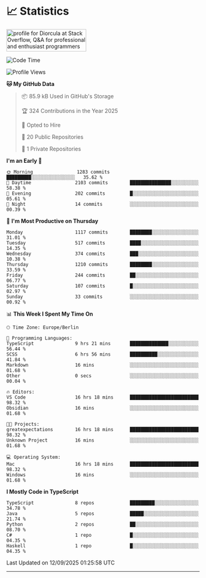 # 📈 Statistics
 <a href="https://stackoverflow.com/users/10433530/diorcula"><img src="https://stackoverflow.com/users/flair/10433530.png" width="208" height="58" alt="profile for Diorcula at Stack Overflow, Q&amp;A for professional and enthusiast programmers" title="profile for Diorcula at Stack Overflow, Q&amp;A for professional and enthusiast programmers"></a>
 
<!--START_SECTION:waka-->
![Code Time](http://img.shields.io/badge/Code%20Time-616%20hrs%201%20min-blue)

![Profile Views](http://img.shields.io/badge/Profile%20Views-0-blue)

**🐱 My GitHub Data** 

> 📦 85.9 kB Used in GitHub's Storage 
 > 
> 🏆 324 Contributions in the Year 2025
 > 
> 💼 Opted to Hire
 > 
> 📜 20 Public Repositories 
 > 
> 🔑 1 Private Repositories 
 > 
**I'm an Early 🐤** 

```text
🌞 Morning                1283 commits        █████████░░░░░░░░░░░░░░░░   35.62 % 
🌆 Daytime                2103 commits        ███████████████░░░░░░░░░░   58.38 % 
🌃 Evening                202 commits         █░░░░░░░░░░░░░░░░░░░░░░░░   05.61 % 
🌙 Night                  14 commits          ░░░░░░░░░░░░░░░░░░░░░░░░░   00.39 % 
```
📅 **I'm Most Productive on Thursday** 

```text
Monday                   1117 commits        ████████░░░░░░░░░░░░░░░░░   31.01 % 
Tuesday                  517 commits         ████░░░░░░░░░░░░░░░░░░░░░   14.35 % 
Wednesday                374 commits         ███░░░░░░░░░░░░░░░░░░░░░░   10.38 % 
Thursday                 1210 commits        ████████░░░░░░░░░░░░░░░░░   33.59 % 
Friday                   244 commits         ██░░░░░░░░░░░░░░░░░░░░░░░   06.77 % 
Saturday                 107 commits         █░░░░░░░░░░░░░░░░░░░░░░░░   02.97 % 
Sunday                   33 commits          ░░░░░░░░░░░░░░░░░░░░░░░░░   00.92 % 
```


📊 **This Week I Spent My Time On** 

```text
🕑︎ Time Zone: Europe/Berlin

💬 Programming Languages: 
TypeScript               9 hrs 21 mins       ██████████████░░░░░░░░░░░   56.44 % 
SCSS                     6 hrs 56 mins       ██████████░░░░░░░░░░░░░░░   41.84 % 
Markdown                 16 mins             ░░░░░░░░░░░░░░░░░░░░░░░░░   01.68 % 
Other                    0 secs              ░░░░░░░░░░░░░░░░░░░░░░░░░   00.04 % 

🔥 Editors: 
VS Code                  16 hrs 18 mins      █████████████████████████   98.32 % 
Obsidian                 16 mins             ░░░░░░░░░░░░░░░░░░░░░░░░░   01.68 % 

🐱‍💻 Projects: 
greatexpectations        16 hrs 18 mins      █████████████████████████   98.32 % 
Unknown Project          16 mins             ░░░░░░░░░░░░░░░░░░░░░░░░░   01.68 % 

💻 Operating System: 
Mac                      16 hrs 18 mins      █████████████████████████   98.32 % 
Windows                  16 mins             ░░░░░░░░░░░░░░░░░░░░░░░░░   01.68 % 
```

**I Mostly Code in TypeScript** 

```text
TypeScript               8 repos             █████████░░░░░░░░░░░░░░░░   34.78 % 
Java                     5 repos             █████░░░░░░░░░░░░░░░░░░░░   21.74 % 
Python                   2 repos             ██░░░░░░░░░░░░░░░░░░░░░░░   08.70 % 
C#                       1 repo              █░░░░░░░░░░░░░░░░░░░░░░░░   04.35 % 
Haskell                  1 repo              █░░░░░░░░░░░░░░░░░░░░░░░░   04.35 % 
```




 Last Updated on 12/09/2025 01:25:58 UTC
<!--END_SECTION:waka-->
 
---

